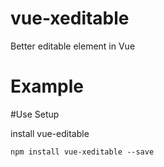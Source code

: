 # vue-xeditable
Better editable element in Vue

# Example

#Use Setup

install vue-editable
```
npm install vue-xeditable --save
```

